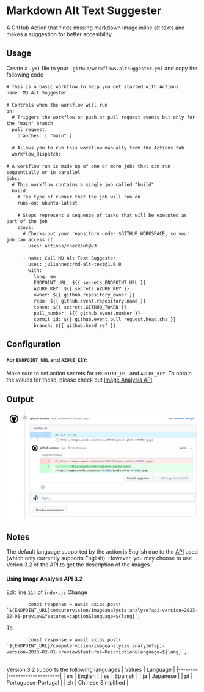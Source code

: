 # Markdown Alt Text Suggester
A GitHub Action that finds missing markdown image inline alt texts and makes a suggestion for better accesibility

## Usage
Create a `.yml` file to your `.github/workflows/altsuggester.yml` and copy the following code
```
# This is a basic workflow to help you get started with Actions
name: MD Alt Suggester

# Controls when the workflow will run
on:
  # Triggers the workflow on push or pull request events but only for the "main" branch
  pull_request:
    branches: [ "main" ]

  # Allows you to run this workflow manually from the Actions tab
  workflow_dispatch:

# A workflow run is made up of one or more jobs that can run sequentially or in parallel
jobs:
  # This workflow contains a single job called "build"
  build:
    # The type of runner that the job will run on
    runs-on: ubuntu-latest

    # Steps represent a sequence of tasks that will be executed as part of the job
    steps:
      # Checks-out your repository under $GITHUB_WORKSPACE, so your job can access it
      - uses: actions/checkout@v3

      - name: Call MD Alt Text Suggester
        uses: juliannecc/md-alt-text@1.0.0
        with:
          lang: en
          ENDPOINT_URL: ${{ secrets.ENDPOINT_URL }}
          AZURE_KEY: ${{ secrets.AZURE_KEY }}
          owner: ${{ github.repository_owner }}
          repo: ${{ github.event.repository.name }}
          token: ${{ secrets.GITHUB_TOKEN }}
          pull_number: ${{ github.event.number }}
          commit_id: ${{ github.event.pull_request.head.sha }}
          branch: ${{ github.head_ref }}
```
## Configuration
#### For `ENDPOINT_URL` and `AZURE_KEY`:
Make sure to set action secrets for `ENDPOINT_URL` and `AZURE_KEY`. To obtain the values for these, please check out [Image Analysis API](https://learn.microsoft.com/en-us/azure/cognitive-services/computer-vision/how-to/call-analyze-image?tabs=rest).

## Output
![Example Output](example.png)

## Notes
The default language supported by the action is English due to the [API](https://learn.microsoft.com/en-us/azure/cognitive-services/computer-vision/how-to/call-analyze-image?tabs=rest) used (which only currently supports English). However, you may choose to use Verion 3.2 of the API to get the description of the images. 

#### Using Image Analysis API 3.2
Edit line `114` of `index.js`
Change 
```
        const response = await axios.post( `${ENDPOINT_URL}computervision/imageanalysis:analyze?api-version=2023-02-01-preview&features=caption&language=${lang}`, 

```
To
```
        const response = await axios.post( `${ENDPOINT_URL}/computervision/imageanalysis:analyze?api-version=2023-02-01-preview&features=Description&language=${lang}`, 


```

Version 3.2 supports the following languages
| Values | Language            |
|--------|---------------------|
| en     | English             |
| es     | Spanish             |
| ja     | Japanese            |
| pt     | Portuguese-Portugal |
| zh     | Chinese Simplified  |
